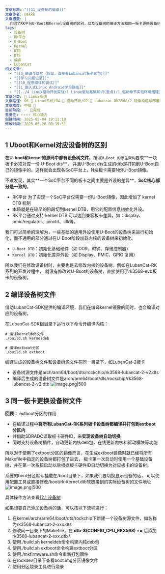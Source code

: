 ```yaml
---
文章标题: "[[11_设备树的编译]]"
文章作者: Dakkk
文章概要: |
  介绍了RK平台U-Boot和Kernel设备树的区别，以及设备树的编译方法和同一板卡更换设备树文件的操作流程
tags:
  - 设备树
  - RK平台
  - U-Boot
  - Kernel
  - DTB
  - DTS
  - 编译
  - LubanCat
相关文章:
  - "[[3_编译与烧写（保留，直接看Lubancat板卡即可）]]"
  - "[[学习问题记录]]"
  - "[[10_程序编译和调试]]"
  - "[[1_嵌入式Linux_Android学习路线]]"
  - "[[../4_Linux驱动开发实战/1_Linux驱动基础知识(重点)/1_驱动章节实验环境搭建]]"
文章分类: 🐧 Linux系统
文章路径: 06-🐧 Linux系统/04-🔌 驱动开发/02-💾 Lubancat-RK3568/2_镜像构建与部署/11_设备树的编译.md
文章难度: 中级 🌳
目前阶段: ✅ 已完成
重要性: ⭐⭐⭐⭐ 核心能力
创建时间: 2025-05-04 19:11:18
修改时间: 2025-05-28 00:19:51
---
```


## 1 Uboot和Kernel对应设备树的区别

**在U-boot和kernel的源码中都有设备树文件**。按照`U-Boot 的原⽣架构`要求**⼀块板卡必须对应⼀份 U-Boot dts**， 并且U-Boot dts⽣成的dtb是打包到U-Boot⾃⼰的镜像中的。这样就会出现各SoC平台上，N块板卡需要N份U-Boot镜像。

不难发现，其实**⼀个SoC平台不同的板卡之间主要是外设的差异**，**SoC核心部分是⼀致的**。
- RK平台 为了实现⼀个SoC平台仅需要⼀份U-Boot镜像，因此增加了 kernel DTB 机制
- 本质就是在较早的阶段切到kernel DTB，⽤它的配置信息初始化外设。
- RK平台通过⽀持 kernel DTB 可以达到兼容板卡差异，如：display、pmic/regulator、pinctrl、clk等。

我们可以简单的理解为，一些基础的通用外设使用U-Boot的设备树来进行初始化，而不通用的部分通过在U-Boot阶段加载内核的设备树来初始化。
- `U-Boot DTB`：初始化基础硬件（如 DDR、时钟、存储控制器）
- `Kernel DTB`：初始化差异外设（如 Display、PMIC、GPIO 复用）

所以我们在修改设备树时，主要也是去修改内核的设备树。例如在LubanCat-RK系列的开发过程中， 就没有修改过U-Boot的设备树，直接使用了rk3568-evb板卡的设备树。
## 2 编译设备树文件

借助LubanCat-SDK提供的编译环境，我们在编译kernel镜像的同时，也会编译对应的设备树。

在LubanCat-SDK根目录下运行以下命令开编译内核：
```shell
# 编译kerneldeb文件
./build.sh kerneldeb

# 编译extboot分区
./build.sh extboot
```

编译生成的设备树文件和设备树源文件在同一目录下，如LubanCat-2板卡
- 设备树源文件是arch/arm64/boot/dts/rockchip/rk3568-lubancat-2-v2.dts
- 编译后生成的设备树文件是arch/arm64/boot/dts/rockchip/rk3568-lubancat-2-v2.dtb
![image.png|500](https://my-obsidian-image.oss-cn-guangzhou.aliyuncs.com/2025/05/11227b0e64952a272c293f3ee35c6fac.png)
## 3 同一板卡更换设备树文件

**回顾：** extboot分区的作用
- 在编译过程中**将所有LubanCat-RK系列板卡设备树都编译并打包到extboot分区内**
- 并借助SDRADC读取板卡硬件ID，来**实现设备树自动切换**
- 同时支持设备树插件，自动更新内核deb包，在线更新内核和驱动模块等功能

所以对于使用了extboot分区的镜像而言，在生成extboot镜像时就已经将所有Makefile中指定的设备树都打包了进去， 板卡第一次启动时使用一个基础设备树，并在第一次系统启动以后根据板卡硬件ID自动切换为对应板卡的设备树。

系统的boot分区默认挂载在/boot目录下，如果我们要切换显示设备的话， 可以使用配置工具或直接修改/boot/rk-kernel.dtb软链接到的实际设备树的文件地址
![image.png|500](https://my-obsidian-image.oss-cn-guangzhou.aliyuncs.com/2025/05/101af3702f02a7cf80452db401c0e861.png)

具体操作方法查看[12.1 设备树](../1_快速使用手册/1_快速开始.md#12.1%20设备树)

如果想要自己添加设备树的话，可以按以下流程进行：

1. 在kernel/arch/arm64/boot/dts/rockchip下新建一个设备树源文件，如名称为rk3568-lubancat-2-xxx.dts
2. 修改同一目录下的Makefile，在 **dtb-$(CONFIG_CPU_RK3568) +=** 后添加rk3568-lubancat-2-xxx.dtb \
3. 使用./build.sh kerneldeb命令构建内核deb包
4. 使用./build.sh extboot命令构建extboot分区
5. 使用./mkfirmware.sh命令重新打包固件
6. 在rockdev目录下查看boot.img分区镜像文件
7. 使用分区烧录工具进行烧录